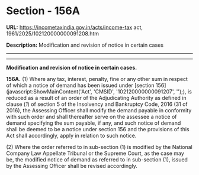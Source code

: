 # Section - 156A

**URL:** https://incometaxindia.gov.in/acts/income-tax act, 1961/2025/102120000000091208.htm

**Description:** Modification and revision of notice in certain cases

---

****

**Modification and revision of notice in certain cases.**

**156A.** (1) Where any tax, interest, penalty, fine or any other sum in respect of which a notice of demand has been issued under [section 156](javascript:ShowMainContent\('Act', 'CMSID', '102120000000091207', ''\);), is reduced as a result of an order of the Adjudicating Authority as defined in clause (_1_) of section 5 of the Insolvency and Bankruptcy Code, 2016 (31 of 2016), the Assessing Officer shall modify the demand payable in conformity with such order and shall thereafter serve on the assessee a notice of demand specifying the sum payable, if any, and such notice of demand shall be deemed to be a notice under section 156 and the provisions of this Act shall accordingly, apply in relation to such notice.

(2) Where the order referred to in sub-section (1) is modified by the National Company Law Appellate Tribunal or the Supreme Court, as the case may be, the modified notice of demand as referred to in sub-section (1), issued by the Assessing Officer shall be revised accordingly.